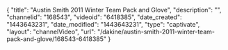 {
    "title": "Austin Smith 2011 Winter Team Pack and Glove",
    "description": "",
    "channelid": "168543",
    "videoid": "6418385",
    "date_created": "1443643231",
    "date_modified": "1443643231",
    "type": "captivate",
    "layout": "channelVideo",
    "url": "\/dakine\/austin-smith-2011-winter-team-pack-and-glove\/168543-6418385"
}